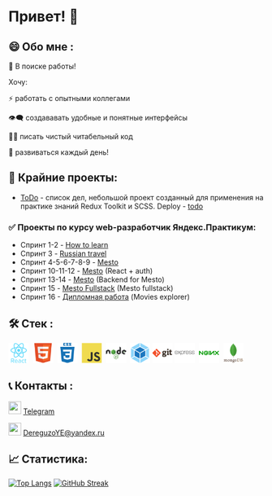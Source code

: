 #  Привет! 👋

## 😄 Обо мне :
🎯 В поиске работы!

  Хочу:

⚡ работать с опытными коллегами

👁️‍🗨️ создававать удобные и понятные интерфейсы

👨‍💻 писать чистый читабельный код

📜 развиваться каждый день!

## 📂 Крайние проекты:

- [ToDo](https://github.com/YuriiDereguzov/todo-app) - список дел, небольшой проект созданный для применения на практике знаний Redux Toolkit и SCSS. Deploy - [todo](https://yuriidereguzov.github.io/todo-app)

### ✅ Проекты по курсу web-разработчик Яндекс.Практикум:

- Спринт 1-2 - [How to learn](https://github.com/YuriiDereguzov/how-to-learn)
- Спринт 3 - [Russian travel](https://github.com/YuriiDereguzov/russian-travel)
- Спринт 4-5-6-7-8-9 - [Mesto](https://github.com/YuriiDereguzov/mesto)
- Спринт 10-11-12 - [Mesto](https://github.com/YuriiDereguzov/react-mesto-auth) (React + auth)
- Спринт 13-14 - [Mesto](https://github.com/YuriiDereguzov/express-mesto-gha) (Backend for Mesto)
- Спринт 15 - [Mesto Fullstack](https://github.com/YuriiDereguzov/react-mesto-api-full-gha) (Mesto fullstack)
- Спринт 16 - [Дипломная работа](https://github.com/YuriiDereguzov/movies-explorer-frontend) (Movies explorer)

## :hammer_and_wrench: Стек :

<div>
  <img src="https://github.com/devicons/devicon/blob/master/icons/react/react-original-wordmark.svg" title="React" alt="React" width="40" height="40"/>&nbsp;
  <img src="https://github.com/devicons/devicon/blob/master/icons/html5/html5-original.svg" title="HTML" alt="HTML" width="40" height="40"/>&nbsp;
  <img src="https://github.com/devicons/devicon/blob/master/icons/css3/css3-plain-wordmark.svg"  title="CSS" alt="CSS" width="40" height="40"/>&nbsp;
  <img src="https://github.com/devicons/devicon/blob/master/icons/javascript/javascript-original.svg" title="JavaScript" alt="JavaScript" width="40" height="40"/>&nbsp;
  <img src="https://github.com/devicons/devicon/blob/master/icons/nodejs/nodejs-original-wordmark.svg" title="NodeJS" alt="NodeJS" width="40" height="40"/>&nbsp;
  <img src="https://github.com/devicons/devicon/blob/master/icons/webpack/webpack-original.svg" title="Webpack" alt="Webpack" width="40" height="40"/>
  <img src="https://github.com/devicons/devicon/blob/master/icons/git/git-original-wordmark.svg" title="Git" alt="Git" width="40" height="40"/>
  <img src="https://github.com/devicons/devicon/blob/master/icons/express/express-original-wordmark.svg" title="Express" alt="Express" width="40" height="40"/>&nbsp;
  <img src="https://github.com/devicons/devicon/blob/master/icons/nginx/nginx-original.svg" title="nginx" alt="nginx" width="40" height="40"/>&nbsp;
  <img src="https://github.com/devicons/devicon/blob/master/icons/mongodb/mongodb-original-wordmark.svg" title="mongodb" alt="mongodb" width="40" height="40"/>&nbsp;
</div>

## 📞 Контакты :

  <img src="https://upload.wikimedia.org/wikipedia/commons/thumb/8/82/Telegram_logo.svg/2048px-Telegram_logo.svg.png" width="25" height="25"/> [Telegram](https://t.me/Dereguzov)
  
  <img src="https://icons.iconarchive.com/icons/hamzasaleem/stock/512/Mail-icon.png" width="25" height="25"/> DereguzoYE@yandex.ru

## &#x1f4c8; Статистика:

[![Top Langs](https://github-readme-stats.vercel.app/api/top-langs/?username=YuriiDereguzov&layout=donut&theme=vision-friendly-dark)](https://github.com/anuraghazra/github-readme-stats)
[![GitHub Streak](https://streak-stats.demolab.com?user=YuriiDereguzov&theme=dark)](https://git.io/streak-stats)

<!--
**YuriiDereguzov/YuriiDereguzov** is a ✨ _special_ ✨ repository because its `README.md` (this file) appears on your GitHub profile.

Here are some ideas to get you started:

- 🔭 I’m currently working on ...
- 🌱 I’m currently learning ...
- 👯 I’m looking to collaborate on ...
- 🤔 I’m looking for help with ...
- 💬 Ask me about ...
- 📫 How to reach me: ...
- 😄 Pronouns: ...
- ⚡ Fun fact: ...
-->
